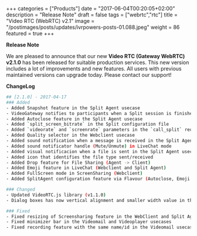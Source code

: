 +++
categories = ["Products"]
date = "2017-06-04T00:20:05+02:00"
description = "Release Note"
draft = false
tags = ["webrtc","rtc"]
title = "Video RTC (WebRTC) v2.1"
image = "/postimages/posts/updates/ivrpowers-posts-01.088.jpeg"
weight = 86
featured = true
+++

**Release Note**

We are pleased to announce that our new **Video RTC (Gateway WebRTC) v2.1.0** has been released for suitable production services. This new version includes a lot of improvements and new features. All users with previous maintained versions can upgrade today. Please contact our support!

**ChangeLog**

```bash
## [2.1.0] - 2017-04-17
### Added
- Added Snapshot feature in the Split Agent usecase
- VideoGateway notifies to participants when a Split session is finished
- Added Autoclose feature in the Split Agent usecase
- Added `split_screen_bitrate` in the Split configuration file
- Added `videorate` and `screenrate` parameters in the `call_split` request
- Added Quality selector in the Webclient usecase
- Added sound notification when a message is received in the Split Agent usecase
- Added sound notificator handle (Mute/Unmute) in LiveChat mode
- Added visual notificacion when a file is sent in the Split Agent usecase
- Added icon that identifies the file type sent/received
- Added Drop feature for File Sharing (Agent -> Client)
- Added Emoji feature in LiveChat (Webclient and Split Agent)
- Added FullScreen mode in ScreenSharing (Webclient)
- Added SplitAgent configuration feature via Flavour (Autoclose, Emoji...)

### Changed
- Updated VideoRTC.js library (v1.1.0)
- Dialog boxes has now vertical alignment and smaller width value in the WebClient and Split Agent

### Fixed
- Fixed resizing of Screensharing feature in the WebClient and Split Agent
- Fixed minimizer bar in the Videomail and Videoplayer usecases
- Fixed recording feature with the same name/id in the Videomail usecase
```